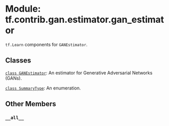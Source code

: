 <div itemscope itemtype="http://developers.google.com/ReferenceObject">
<meta itemprop="name" content="tf.contrib.gan.estimator.gan_estimator" />
<meta itemprop="path" content="Stable" />
<meta itemprop="property" content="__all__"/>
</div>

# Module: tf.contrib.gan.estimator.gan_estimator

`tf.Learn` components for `GANEstimator`.

## Classes

[`class GANEstimator`](../../../../tf/contrib/gan/estimator/GANEstimator.md): An estimator for Generative Adversarial Networks (GANs).

[`class SummaryType`](../../../../tf/contrib/gan/estimator/gan_estimator/SummaryType.md): An enumeration.

## Other Members

<h3 id="__all__"><code>__all__</code></h3>

